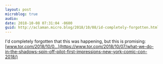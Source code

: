 ```yaml
---
layout: post
microblog: true
audio: 
date: 2018-10-08 07:31:04 -0600
guid: http://aclaman.micro.blog/2018/10/08/id-completely-forgotten.html
---
```

I'd completely forgotten that this was happening, but this is promising: [www.tor.com/2018/10/0...](https://www.tor.com/2018/10/07/what-we-do-in-the-shadows-spin-off-pilot-first-impressions-new-york-comic-con-2018/)
